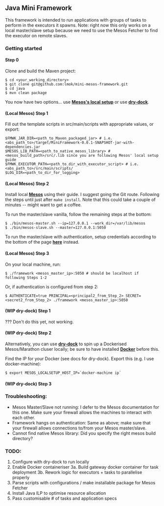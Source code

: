 ## Java Mini Framework

This framework is intended to run applications with groups of tasks to perform in the executors it spawns. Note: right now this only works on a local master/slave setup because we need to use the Mesos Fetcher to find the executor on remote slaves.

### Getting started

#### Step 0

Clone and build the Maven project:
```
$ cd <your_working_directory>
$ git clone git@github.com:lmok/mini-mesos-framework.git
$ cd java
$ mvn clean package
```

You now have two options... use [**Mesos's local setup**](http://mesos.apache.org/gettingstarted/) or use [**dry-dock**](https://github.com/UncleBarney/dry-dock).

#### (Local Mesos) Step 1

Fill out the template scripts in src/main/scripts with appropriate values, or export:
```
$FMWK_JAR_DIR=<path_to_Maven_packaged_jar> # i.e. <abs_path_to>/target/MiniFramework-0.0.1-SNAPSHOT-jar-with-dependencies.jar
$MESOS_LIB_PATH=<path_to_native_mesos_library> # <mesos_build_path>/src/.lib since you are following Mesos' local setup guide
$FMWK_EXECUTOR_PATH=<path_to_dir_with_executor_script> # i.e. <abs_path_to>/src/main/scripts/
$LOG_DIR=<path_to_dir_for_logging>
```

#### (Local Mesos) Step 2

Install local [**Mesos**](http://mesos.apache.org/gettingstarted/) using their guide. I suggest going the Git route. Following the steps until just after ```make install```. Note that this could take a couple of minutes -- might want to get a coffee.

To run the master/slave vanilla, follow the remaining steps at the bottom:

```
$ ./bin/mesos-master.sh --ip=127.0.0.1 --work_dir=/var/lib/mesos
$ ./bin/mesos-slave.sh --master=127.0.0.1:5050
```

To run the master/slave with authentication, setup credentials according to the bottom of the page [**here**](http://mesos.apache.org/documentation/latest/authentication/) instead. 

#### (Local Mesos) Step 3
On your local machine, run:
```
$ ./framework <mesos_master_ip>:5050 # should be localhost if following Steps 1-2
```
Or, if authentication is configured from step 2:
```
$ AUTHENTICATE=true PRINCIPAL=<principal2_from_Step_2> SECRET=<secret2_from_Step_2> ./framework <mesos_master_ip>:5050
```

#### (WIP dry-dock) Step 1

??? Don't do this yet, not working.

#### (WIP dry-dock) Step 2

Alternatively, you can use [**dry-dock**](https://github.com/UncleBarney/dry-dock) to spin up a Dockerised Mesos/Marathon cluser locally; be sure to have installed [**Docker**](https://www.docker.com/) before this. 

Find the IP for your Docker (see docs for dry-dock). Export this (e.g. I use docker-machine):
```
$ export MESOS_LOCALSETUP_HOST_IP=`docker-machine ip`
```

#### (WIP dry-dock) Step 3





### Troubleshooting:

+ Mesos Master/Slave not running: I defer to the Mesos documentation for this one. Make sure your firewall allows the machines to interact with each other.
+ Framework hangs on authentication: Same as above; make sure that your firewall allows connections to/from your Mesos master/slave.
+ Cannot find native Mesos library: Did you specify the right mesos build directory?


### TODO:
1. Configure with dry-dock to run locally
2. Enable Docker containeriser
3a. Build gateway docker container for task deployment
3b. Rework logic for executors + tasks to parallelise properly
4. Parse scripts with configurations / make installable package for Mesos Fetcher
5. Install Java ILP to optimise resource allocation
6. Pass customisable # of tasks and application specs
